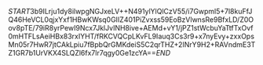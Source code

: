 $START$3b9ILrju1dy8ilwpgNGJxeLV++N491ylYlQlCzV55/i7Gwpml5+7l8kuFfJQ46HeVCL0qjxYxf1HBwKWsq0GIIZ401PiZvxss59EoBzVlwnsRe9BfxLD/Z0Oov8pTE/79iR8yrPewI9Ncx7JklJvINH8ive+AEMd+vY1/jPZ1stWcbuYaTtfTxOvf0mHTFLsAeiHBx83rxIYHT/fRKCVQCpLKvFL9Iauq3Cs3r9+x7nyEvy+zxxOpsMn05r7HwR7jtCAkLpiu7fBpbQrGMKdeiS5C2qrTHZ+2INrY9H2+RAVndmE3TZ1GR7b1UrVKX4SLQZl6fx7lr7qgy0Ge1zcYA==$END$